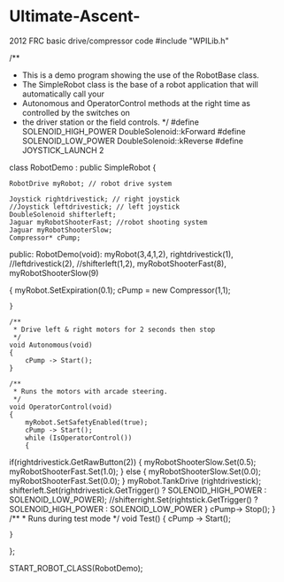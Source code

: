 Ultimate-Ascent-
================

2012 FRC basic drive/compressor code
#include "WPILib.h"

/**
 * This is a demo program showing the use of the RobotBase class.
 * The SimpleRobot class is the base of a robot application that will automatically call your
 * Autonomous and OperatorControl methods at the right time as controlled by the switches on
 * the driver station or the field controls.
 */ 
#define SOLENOID_HIGH_POWER DoubleSolenoid::kForward
#define SOLENOID_LOW_POWER DoubleSolenoid::kReverse
#define JOYSTICK_LAUNCH 2

class RobotDemo : public SimpleRobot
{
	
	RobotDrive myRobot; // robot drive system
	
	Joystick rightdrivestick; // right joystick
	//Joystick leftdrivestick; // left joystick
	DoubleSolenoid shifterleft;
	Jaguar myRobotShooterFast; //robot shooting system
	Jaguar myRobotShooterSlow;
	Compressor* cPump;
	

public:
	RobotDemo(void):
    myRobot(3,4,1,2),
    rightdrivestick(1),
    //leftdrivestick(2),
    //shifterleft(1,2),
   	myRobotShooterFast(8),
	myRobotShooterSlow(9)
	
	
	
	
{
		myRobot.SetExpiration(0.1);
		cPump = new Compressor(1,1);
		
	}

	/**
	 * Drive left & right motors for 2 seconds then stop
	 */
	void Autonomous(void)
	{
		cPump -> Start();
	}

	/**
	 * Runs the motors with arcade steering. 
	 */
	void OperatorControl(void)
	{
		myRobot.SetSafetyEnabled(true);
		cPump -> Start();
		while (IsOperatorControl())
		{
  if(rightdrivestick.GetRawButton(2))
  {
	 myRobotShooterSlow.Set(0.5);
	 myRobotShooterFast.Set(1.0);
  }
  else
  {
	  myRobotShooterSlow.Set(0.0);
	  myRobotShooterFast.Set(0.0);
  }
			myRobot.TankDrive (rightdrivestick);
			shifterleft.Set(rightdrivestick.GetTrigger() ? SOLENOID_HIGH_POWER : SOLENOID_LOW_POWER);
		//shifterright.Set(rightstick.GetTrigger() ? SOLENOID_HIGH_POWER : SOLENOID_LOW_POWER
	}
	cPump-> Stop();
	}
	/**
	 * Runs during test mode
	 */
	void Test() {
		cPump -> Start();

	}
};

START_ROBOT_CLASS(RobotDemo);
